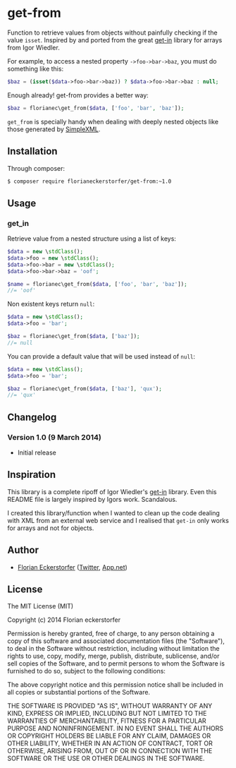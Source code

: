 get-from
========

Function to retrieve values from objects without painfully checking if the value `isset`. Inspired by and ported from
the great [get-in](https://github.com/igorw/get-in) library for arrays from Igor Wiedler.

For example, to access a nested property `->foo->bar->baz`, you must do something like this:

```php
$baz = (isset($data->foo->bar->baz)) ? $data->foo->bar->baz : null;
```

Enough already! get-from provides a better way:

```php
$baz = florianec\get_from($data, ['foo', 'bar', 'baz']);
```

`get_from` is specially handy when dealing with deeply nested objects like those generated by [SimpleXML](http://at2.php.net/manual/en/book.simplexml.php).

Installation
------------

Through composer:

```bash
$ composer require florianeckerstorfer/get-from:~1.0
```

Usage
-----

### get_in

Retrieve value from a nested structure using a list of keys:

```php
$data = new \stdClass();
$data->foo = new \stdClass();
$data->foo->bar = new \stdClass();
$data->foo->bar->baz = 'oof';

$name = florianec\get_from($data, ['foo', 'bar', 'baz']);
//= 'oof'
```

Non existent keys return `null`:

```php
$data = new \stdClass();
$data->foo = 'bar';

$baz = florianec\get_from($data, ['baz']);
//= null
```

You can provide a default value that will be used instead of `null`:

```php
$data = new \stdClass();
$data->foo = 'bar';

$baz = florianec\get_from($data, ['baz'], 'qux');
//= 'qux'
```


Changelog
---------

### Version 1.0 (9 March 2014)

- Initial release


Inspiration
-----------

This library is a complete ripoff of Igor Wiedler's [get-in](https://github.com/igorw/get-in) library. Even this README file is largely inspired by Igors work. Scandalous.

I created this library/function when I wanted to clean up the code dealing with XML from an external web service and I realised that `get-in` only works for arrays and not for objects.


Author
------

- [Florian Eckerstorfer](http://florian.ec) ([Twitter](http://twitter.com/Florian_), [App.net](http://app.net/florian))


License
-------

The MIT License (MIT)

Copyright (c) 2014 Florian eckerstorfer

Permission is hereby granted, free of charge, to any person obtaining a copy
of this software and associated documentation files (the "Software"), to deal
in the Software without restriction, including without limitation the rights
to use, copy, modify, merge, publish, distribute, sublicense, and/or sell
copies of the Software, and to permit persons to whom the Software is
furnished to do so, subject to the following conditions:

The above copyright notice and this permission notice shall be included in
all copies or substantial portions of the Software.

THE SOFTWARE IS PROVIDED "AS IS", WITHOUT WARRANTY OF ANY KIND, EXPRESS OR
IMPLIED, INCLUDING BUT NOT LIMITED TO THE WARRANTIES OF MERCHANTABILITY,
FITNESS FOR A PARTICULAR PURPOSE AND NONINFRINGEMENT. IN NO EVENT SHALL THE
AUTHORS OR COPYRIGHT HOLDERS BE LIABLE FOR ANY CLAIM, DAMAGES OR OTHER
LIABILITY, WHETHER IN AN ACTION OF CONTRACT, TORT OR OTHERWISE, ARISING FROM,
OUT OF OR IN CONNECTION WITH THE SOFTWARE OR THE USE OR OTHER DEALINGS IN
THE SOFTWARE.
